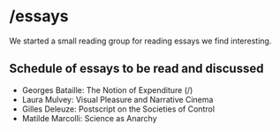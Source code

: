 #  /essays
We started a small reading group for reading essays we find interesting.

## Schedule of essays to be read and discussed

* Georges Bataille: The Notion of Expenditure (/)
* Laura Mulvey: Visual Pleasure and Narrative Cinema 
* Gilles Deleuze: Postscript on the Societies of Control
* Matilde Marcolli: Science as Anarchy



